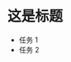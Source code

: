 <!--
 * @moduleName: 模块名称
 * @Author: D·Chaofeng
 * @LastModifiedBy: D·Chaofeng
 * @Date: 2019-04-20 14:53:25
 * @LastEditTime: 2019-04-20 14:54:00
 -->

# 这是标题

- 任务 1
- 任务 2
